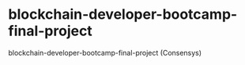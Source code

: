 # blockchain-developer-bootcamp-final-project
blockchain-developer-bootcamp-final-project (Consensys)
